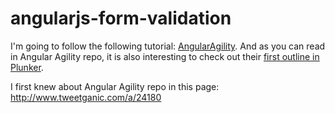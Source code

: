 angularjs-form-validation
=========================

I'm going to follow the following tutorial: [AngularAgility][url-repo-aa]. And as you can read in Angular Agility repo, it is also interesting to check out their [first outline in Plunker][url-first-plunker].

I first knew about Angular Agility repo in this page: http://www.tweetganic.com/a/24180


[url-repo-aa]: https://github.com/AngularAgility/AngularAgility
[url-first-plunker]: http://plnkr.co/edit/PS0sNo?p=preview
